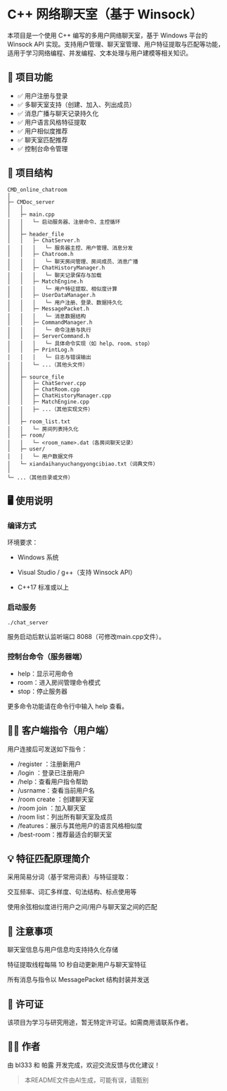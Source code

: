 # C++ 网络聊天室（基于 Winsock）

本项目是一个使用 C++ 编写的多用户网络聊天室，基于 Windows 平台的 Winsock API 实现。支持用户管理、聊天室管理、用户特征提取与匹配等功能，适用于学习网络编程、并发编程、文本处理与用户建模等相关知识。

## 🔧 项目功能

- ✅ 用户注册与登录
- ✅ 多聊天室支持（创建、加入、列出成员）
- ✅ 消息广播与聊天记录持久化
- ✅ 用户语言风格特征提取
- ✅ 用户相似度推荐
- ✅ 聊天室匹配推荐
- ✅ 控制台命令管理

## 📁 项目结构

```text
CMD_online_chatroom
│
├─ CMDoc_server
│   │
│   ├─ main.cpp
│   │   └─ 启动服务器、注册命令、主控循环
│   │
│   ├─ header_file
│   │   ├─ ChatServer.h
│   │   │   └─ 服务器主控、用户管理、消息分发
│   │   ├─ Chatroom.h
│   │   │   └─ 聊天房间管理、房间成员、消息广播
│   │   ├─ ChatHistoryManager.h
│   │   │   └─ 聊天记录保存与加载
│   │   ├─ MatchEngine.h
│   │   │   └─ 用户特征提取、相似度计算
│   │   ├─ UserDataManager.h
│   │   │   └─ 用户注册、登录、数据持久化
│   │   ├─ MessagePacket.h
│   │   │   └─ 消息数据结构
│   │   ├─ CommandManager.h
│   │   │   └─ 命令注册与执行
│   │   ├─ ServerCommand.h
│   │   │   └─ 具体命令实现（如 help、room、stop）
│   │   ├─ PrintLog.h
│   │   │   └─ 日志与错误输出
│   │   └─ ...（其他头文件）
│   │
│   ├─ source_file
│   │   ├─ ChatServer.cpp
│   │   ├─ ChatRoom.cpp
│   │   ├─ ChatHistoryManager.cpp
│   │   ├─ MatchEngine.cpp
│   │   ├─ ...（其他实现文件）
│   │
│   ├─ room_list.txt
│   │   └─ 房间列表持久化
│   ├─ room/
│   │   └─ <room_name>.dat（各房间聊天记录）
│   ├─ user/
│   │   └─ 用户数据文件
│   └─ xiandaihanyuchangyongcibiao.txt（词典文件）
│
└─ ...（其他目录或文件）
```
## 🖥️ 使用说明
### 编译方式
环境要求：

+ Windows 系统

+ Visual Studio / g++（支持 Winsock API）

+ C++17 标准或以上

### 启动服务
```bash
./chat_server
```

服务启动后默认监听端口 8088（可修改main.cpp文件）。

### 控制台命令（服务器端）

+ help：显示可用命令
+ room：进入房间管理命令模式
+ stop：停止服务器

更多命令功能请在命令行中输入 help 查看。

## 🧑‍💻 客户端指令（用户端）
用户连接后可发送如下指令：

+ /register <username> <password>：注册新用户
+ /login <username> <password>：登录已注册用户
+ /help：查看用户指令帮助
+ /usrname：查看当前用户名
+ /room create <roomname>：创建聊天室
+ /room join <roomname>：加入聊天室
+ /room list：列出所有聊天室及成员
+ /features：展示与其他用户的语言风格相似度
+ /best-room：推荐最适合的聊天室

## 💡 特征匹配原理简介
采用简易分词（基于常用词表）与特征提取：

交互频率、词汇多样度、句法结构、标点使用等

使用余弦相似度进行用户之间/用户与聊天室之间的匹配

## 📌 注意事项
聊天室信息与用户信息均支持持久化存储

特征提取线程每隔 10 秒自动更新用户与聊天室特征

所有消息与指令以 MessagePacket 结构封装并发送

## 📜 许可证
该项目为学习与研究用途，暂无特定许可证。如需商用请联系作者。

## 🙋‍♂️ 作者
由 bl333 和 帕露 开发完成，欢迎交流反馈与优化建议！

> 本README文件由AI生成，可能有误，请甄别